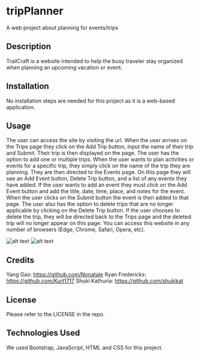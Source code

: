 # tripPlanner
A web project about planning for events/trips


## Description

TrailCraft is a website intended to help the busy traveler stay organized when planning an upcoming vacation or event.  


## Installation

No installation steps are needed for this project as it is a web-based application.

## Usage

The user can access the site by visiting the url. When the user arrives on the Trips page they click on the Add Trip button, input the name of their trip and Submit. Their trip is then displayed on the page. The user has the option to add one or multiple trips. When the user wants to plan activities or events for a specific trip, they simply click on the name of the trip they are planning. They are then directed to the Events page. On this page they will see an Add Event button, Delete Trip button, and a list of any events they have added. If the user wants to add an event they must click on the Add Event button and add the title, date, time, place, and notes for the event. When the user clicks on the Submit button the event is then added to that page. The user also has the option to delete trips that are no longer applicable by clicking on the Delete Trip button. If the user chooses to delete the trip, they will be directed back to the Trips page and the deleted trip will no longer appear on this page. You can access this website in any number of browsers (Edge, Chrome, Safari, Opera, etc).



![alt text](assets/images/TripsPage.png)
![alt text](assets/images/EventsPage.png)


## Credits

Yang Gao: https://github.com/Nonatale
Ryan Fredericks: https://github.com/Kurt1717
Shuki Kathuria: https://github.com/shukikat

## License

Please refer to the LICENSE in the repo. 


## Technologies Used
We used Bootstrap, JavaScript, HTML and CSS for this project. 


